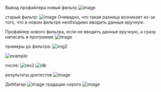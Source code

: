Вывод профайлера новый фильтр
![image](https://user-images.githubusercontent.com/75948025/143092476-09734135-d766-41cf-b171-abf0fe5e8107.png)

старый фильтр:
![image](https://user-images.githubusercontent.com/75948025/143092866-89cb61cc-4317-4e6b-ab86-ff7d22624839.png)
Очевидно, что такая разница возникает из-за того, что в новом фильтре необходимо вводить данные вручную.

Профайлер нового фильтра, если не вводить данные вручную, а сразу написать в программе
![image](https://user-images.githubusercontent.com/75948025/143094067-549b4936-aaed-460d-b911-291501463855.png)

примеры до фильтра: 
![img2](https://user-images.githubusercontent.com/75948025/143095741-d9c4518c-fd47-4e68-8881-45cf55fdb81c.jpg)

![example](https://user-images.githubusercontent.com/75948025/143095789-9a61c775-05ce-47ff-884a-711eda8d6b95.jpg)

после:
![res2](https://user-images.githubusercontent.com/75948025/143095862-919671b4-6305-4726-94a2-54d1cb00e608.jpg)
![idk](https://user-images.githubusercontent.com/75948025/143095874-70874cc4-db2c-4a1a-b839-b09570b28a7e.jpg)


результаты доктестов
![image](https://user-images.githubusercontent.com/75948025/143215717-1260df73-f2c7-4f52-86dc-80753b88270f.png)

Деббагер
![image](https://user-images.githubusercontent.com/75948025/143218729-cbbd3866-d4cf-4d06-96a9-7aee2b1174b8.png)
градации серого
![image](https://user-images.githubusercontent.com/75948025/143220046-58a5beea-8063-4e28-a627-2ae3e5f26b92.png)


